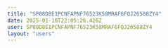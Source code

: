```yaml
---
title: "SP08D8E1PCNFAPNF76523K58MRAF6FQJ26588ZY4"
date: 2025-01-10T22:05:26.426Z
user: SP08D8E1PCNFAPNF76523K58MRAF6FQJ26588ZY4
layout: "users"
---
```

    